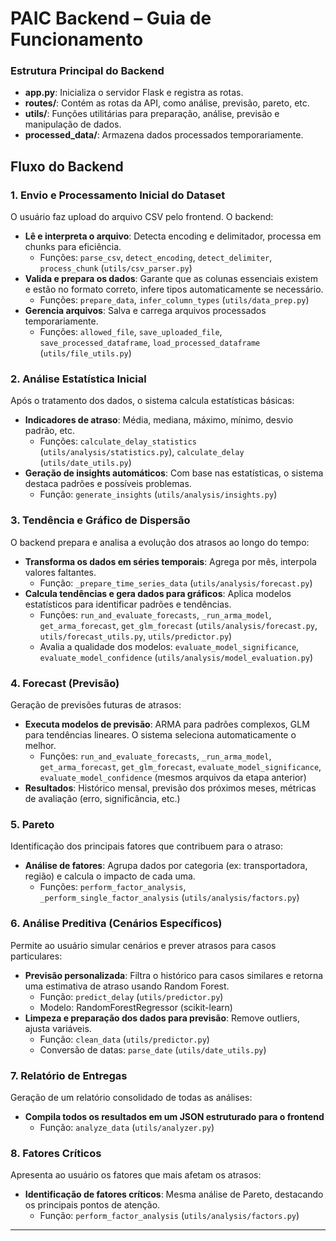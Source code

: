 # PAIC Backend – Guia de Funcionamento

### Estrutura Principal do Backend
- **app.py**: Inicializa o servidor Flask e registra as rotas.
- **routes/**: Contém as rotas da API, como análise, previsão, pareto, etc.
- **utils/**: Funções utilitárias para preparação, análise, previsão e manipulação de dados.
- **processed_data/**: Armazena dados processados temporariamente.

## Fluxo do Backend

### 1. Envio e Processamento Inicial do Dataset
O usuário faz upload do arquivo CSV pelo frontend. O backend:
- **Lê e interpreta o arquivo**: Detecta encoding e delimitador, processa em chunks para eficiência.
  - Funções: `parse_csv`, `detect_encoding`, `detect_delimiter`, `process_chunk` (`utils/csv_parser.py`)
- **Valida e prepara os dados**: Garante que as colunas essenciais existem e estão no formato correto, infere tipos automaticamente se necessário.
  - Funções: `prepare_data`, `infer_column_types` (`utils/data_prep.py`)
- **Gerencia arquivos**: Salva e carrega arquivos processados temporariamente.
  - Funções: `allowed_file`, `save_uploaded_file`, `save_processed_dataframe`, `load_processed_dataframe` (`utils/file_utils.py`)

### 2. Análise Estatística Inicial
Após o tratamento dos dados, o sistema calcula estatísticas básicas:
- **Indicadores de atraso**: Média, mediana, máximo, mínimo, desvio padrão, etc.
  - Funções: `calculate_delay_statistics` (`utils/analysis/statistics.py`), `calculate_delay` (`utils/date_utils.py`)
- **Geração de insights automáticos**: Com base nas estatísticas, o sistema destaca padrões e possíveis problemas.
  - Função: `generate_insights` (`utils/analysis/insights.py`)

### 3. Tendência e Gráfico de Dispersão
O backend prepara e analisa a evolução dos atrasos ao longo do tempo:
- **Transforma os dados em séries temporais**: Agrega por mês, interpola valores faltantes.
  - Função: `_prepare_time_series_data` (`utils/analysis/forecast.py`)
- **Calcula tendências e gera dados para gráficos**: Aplica modelos estatísticos para identificar padrões e tendências.
  - Funções: `run_and_evaluate_forecasts`, `_run_arma_model`, `get_arma_forecast`, `get_glm_forecast` (`utils/analysis/forecast.py`, `utils/forecast_utils.py`, `utils/predictor.py`)
  - Avalia a qualidade dos modelos: `evaluate_model_significance`, `evaluate_model_confidence` (`utils/analysis/model_evaluation.py`)

### 4. Forecast (Previsão)
Geração de previsões futuras de atrasos:
- **Executa modelos de previsão**: ARMA para padrões complexos, GLM para tendências lineares. O sistema seleciona automaticamente o melhor.
  - Funções: `run_and_evaluate_forecasts`, `_run_arma_model`, `get_arma_forecast`, `get_glm_forecast`, `evaluate_model_significance`, `evaluate_model_confidence` (mesmos arquivos da etapa anterior)
- **Resultados**: Histórico mensal, previsão dos próximos meses, métricas de avaliação (erro, significância, etc.)

### 5. Pareto
Identificação dos principais fatores que contribuem para o atraso:
- **Análise de fatores**: Agrupa dados por categoria (ex: transportadora, região) e calcula o impacto de cada uma.
  - Funções: `perform_factor_analysis`, `_perform_single_factor_analysis` (`utils/analysis/factors.py`)

### 6. Análise Preditiva (Cenários Específicos)
Permite ao usuário simular cenários e prever atrasos para casos particulares:
- **Previsão personalizada**: Filtra o histórico para casos similares e retorna uma estimativa de atraso usando Random Forest.
  - Função: `predict_delay` (`utils/predictor.py`)
  - Modelo: RandomForestRegressor (scikit-learn)
- **Limpeza e preparação dos dados para previsão**: Remove outliers, ajusta variáveis.
  - Função: `clean_data` (`utils/predictor.py`)
  - Conversão de datas: `parse_date` (`utils/date_utils.py`)

### 7. Relatório de Entregas
Geração de um relatório consolidado de todas as análises:
- **Compila todos os resultados em um JSON estruturado para o frontend**
  - Função: `analyze_data` (`utils/analyzer.py`)

### 8. Fatores Críticos
Apresenta ao usuário os fatores que mais afetam os atrasos:
- **Identificação de fatores críticos**: Mesma análise de Pareto, destacando os principais pontos de atenção.
  - Função: `perform_factor_analysis` (`utils/analysis/factors.py`)

---